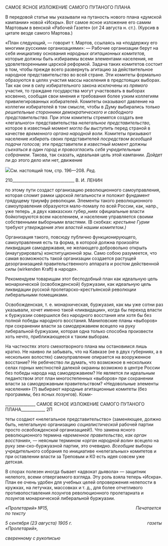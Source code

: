САМОЕ ЯСНОЕ ИЗЛОЖЕНИЕ САМОГО ПУТАНОГО ПЛАНА

В передовой статье мы указывали на путаность нового плана «думской кампании» новой «Искры». Вот самое ясное изложение его самим Мартовым в венской «Рабочей Газете» (от 24 августа н. ст.). (Курсив в цитате везде самого Мартова.)

«План следующий, — говорит т. Мартов, ссылаясь на «поддержку его многими русскими организа­циями»: — Рабочие организации берут на себя инициативу основания _народных агитационных комите­тов,_ которые должны быть избираемы всеми элементами населения, не удовлетворенными царской ре­формой. Задача таких комитетов состоит в том, чтобы прежде всего развернуть агитацию за действи­тельное народное представительство во всей стране. Эти комитеты формально образуются в целях уча­стия массы населения в предстоящих выборах. Так как они в силу избирательного закона исключены из _прямого_ участия, то граждане государства могут участвовать в выборах косвенно, сообщая свои мнения и требования более узким коллегиям привилегированных избирателей. Комитеты оказывают давление на коллегии избирателей в том смысле, чтобы в Думу выбирались _только решительные сторонники демо­кратического и свободного представительства._ При этом комитеты стремятся создать вне «легального» представительства _нелегальное представительство,_ которое в известный момент _могло бы выступить_ перед страной в качестве _временного органа народной воли._ Комитеты призывают население _избирать_ своих представителей _посредством всеобщей подачи голосов;_ эти представители _в известный момент_ должны _съехаться в один город и провозгласить себя учредительным собранием._ Такова, так сказать, идеальная цель этой кампании. Дойдет ли до этого дело или нет, движение

![](file:///C:/Users/bot32/AppData/Local/Temp/msohtmlclip1/01/clip_image001.png)См. настоящий том, стр. 196—208. _Ред._

  

210_______________________________ В. И. ЛЕНИН

по этому пути создаст организацию революционного самоуправления, которая сломит рамки царской легальности и положит фундамент грядущему триумфу революции. Элементы такого революционного самоуправления образуются мало-помалу по всей России, как, напр., уже теперь _в двух кавказских губер­__ниях_ официальные власти бойкотируются всем населением, и население управляется своими собствен­ными выборными властями. (В скобках: _крестьяне Гурии_ требуют _утверждения этих властей нашим комитетом.)_

Организация такого, повсюду публично функционирующего, самоуправления есть та форма, в кото­рой должна произойти ликвидация самодержавия, не желающего добровольно открыть (инаугурировать) конституционной эры. Само собою разумеется, что самая возможность такой организации создается рас­тущей дезорганизацией правительственного аппарата и ростом действенной силы (wirkenden Kraft) в на­роде».

Рекомендуем товарищам этот бесподобный план как идеальную цель монархической (освобожденской) буржуазии, как идеальную цель ликвидации русской пролетарско-крестъянской революции либеральными помещиками.

Освобожденская, т. е. монархическая, буржуазия, как мы уже сотни раз указывали, хочет именно такой «ликвидации», когда бы переход власти к буржуазии совершился без народного восстания или хотя бы без полной победы народного восстания. Мани­ловские планы «выборов» при сохранении власти за самодержавием всецело на руку либеральной буржуазии, которая одна только способна произвести хоть нечто, при­ближающееся к таким выборам.

На частностях этого смехотворного плана мы остановимся лишь кратко. Не наивно ли забывать, что на Кавказе (не в двух губерниях, а в нескольких волостях) самоуправ­ление опирается на вооруженное восстание? Не ребячество ли думать, что возможное в нескольких селах горных местностей далекой окраины возможно в центре России без победы народа над самодержавием? Не является ли идеальным педантством этот план многостепенных «выборов» при сохранении власти за самодержавным правительст­вом? «Недовольные элементы населения» (?) выбирают народные агитационные коми­теты (без программы, без ясных лозунгов). Коми-

  

_______________ САМОЕ ЯСНОЕ ИЗЛОЖЕНИЕ САМОГО ПУТАНОГО ПЛАНА____________ 2П

теты создают «нелегальное представительство» (заменяющее, должно быть, нелегаль­ную организацию _социалистической_ рабочей партии просто _освобожденской_ организа­цией!). Что замена ясного революционного термина _«временное правительство, как_ _орган восстания»,_ — неясным термином _«орган народной воли»_ всецело на руку зем-ско-буржуазной партии, это очевидно. _Всеобщие_ выборы учредительного собрания по инициативе «нелегальных» комитетов и при оставлении власти за Треповым и К0 есть идея совсем уже детская.

В спорах полезен иногда бывает «адвокат дьявола» — защитник нелепого, всеми от­вергаемого взгляда. Эту роль взяла теперь «Искра». План ее очень удобен для учебных целей опровержения нелепости в кружках, на летучках, массовках и т. д., для более от­четливого противопоставления лозунгов революционного пролетариата и лозунгов мо­нархической либеральной буржуазии.

_«Пролетарий» №15,                                                                       Печатается по тексту_

_5 сентября (23 августа) 1905 г.                                                             газеты «Пролетарий»,_

_сверенному с рукописью_